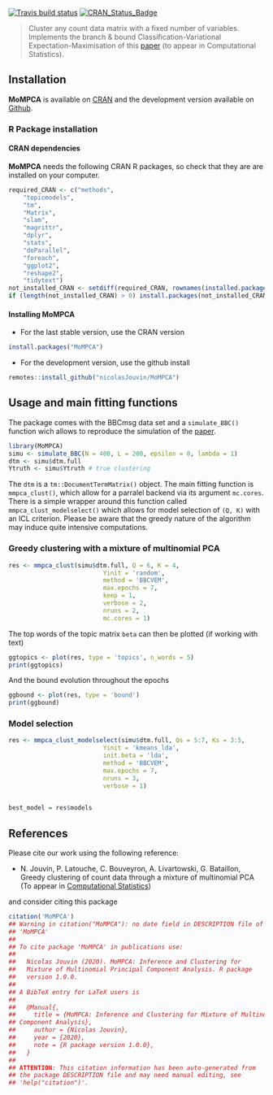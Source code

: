 
<!-- badges: start -->

[![Travis build
status](https://travis-ci.org/nicolasJouvin/MMPCA.svg?branch=master)](https://travis-ci.org/nicolasJouvin/MMPCA)
[![CRAN\_Status\_Badge](http://www.r-pkg.org/badges/version/MoMPCA)](https://cran.r-project.org/package=MoMPCA)
<!-- badges: end -->

> Cluster any count data matrix with a fixed number of variables.
> Implements the branch & bound Classification-Variational
> Expectation-Maximisation of this
> [paper](https://arxiv.org/abs/1909.00721) (to appear in Computational
> Statistics).

## Installation

**MoMPCA** is available on
[CRAN](https://cran.r-project.org/web/packages/MoMPCA/index.html) and
the development version available on
[Github](https://github.com/nicolasJouvin/MoMPCA).

### R Package installation

#### CRAN dependencies

**MoMPCA** needs the following CRAN R packages, so check that they are
are installed on your computer.

``` r
required_CRAN <- c("methods",
    "topicmodels",
    "tm",
    "Matrix",
    "slam",
    "magrittr",
    "dplyr",
    "stats",
    "doParallel",
    "foreach", 
    "ggplot2",
    "reshape2",
    "tidytext")
not_installed_CRAN <- setdiff(required_CRAN, rownames(installed.packages()))
if (length(not_installed_CRAN) > 0) install.packages(not_installed_CRAN)
```

#### Installing MoMPCA

  - For the last stable version, use the CRAN version

<!-- end list -->

``` r
install.packages("MoMPCA")
```

  - For the development version, use the github install

<!-- end list -->

``` r
remotes::install_github("nicolasJouvin/MoMPCA")
```

<!-- - For a specific tagged release, use -->

<!-- ```{r package tag, eval = FALSE} -->

<!-- remotes::install_github("nicolasJouvin/MoMPCA@tag_number") -->

<!-- ``` -->

## Usage and main fitting functions

The package comes with the BBCmsg data set and a `simulate_BBC()`
function wich allows to reproduce the simulation of the
[paper](https://arxiv.org/abs/1909.00721).

``` r
library(MoMPCA)
simu <- simulate_BBC(N = 400, L = 200, epsilon = 0, lambda = 1)
dtm <- simu$dtm.full
Ytruth <- simu$Ytruth # true clustering
```

The `dtm` is a `tm::DocumentTermMatrix()` object. The main fitting
function is `mmpca_clust()`, which allow for a parralel backend via its
argument `mc.cores`. There is a simple wrapper around this function
called `mmpca_clust_modelselect()` which allows for model selection of
`(Q, K)` with an ICL criterion. Please be aware that the greedy nature
of the algorithm may induce quite intensive computations.

### Greedy clustering with a mixture of multinomial PCA

``` r
res <- mmpca_clust(simu$dtm.full, Q = 6, K = 4,
                          Yinit = 'random',
                          method = 'BBCVEM',
                          max.epochs = 7,
                          keep = 1,
                          verbose = 2,
                          nruns = 2,
                          mc.cores = 1)
```

The top words of the topic matrix `beta` can then be plotted (if working
with text)

``` r
ggtopics <- plot(res, type = 'topics', n_words = 5)
print(ggtopics)
```

And the bound evolution throughout the epochs

``` r
ggbound <- plot(res, type = 'bound')
print(ggbound)
```

### Model selection

``` r
res <- mmpca_clust_modelselect(simu$dtm.full, Qs = 5:7, Ks = 3:5,
                          Yinit = 'kmeans_lda',
                          init.beta = 'lda',
                          method = 'BBCVEM',
                          max.epochs = 7,
                          nruns = 3,
                          verbose = 1)
               

best_model = res$models
```

## References

Please cite our work using the following reference:

  - N. Jouvin, P. Latouche, C. Bouveyron, A. Livartowski, G. Bataillon,
    Greedy clustering of count data through a mixture of multinomial PCA
    (To appear in [Computational
    Statistics](https://www.springer.com/journal/180))

and consider citing this package

``` r
citation('MoMPCA')
## Warning in citation("MoMPCA"): no date field in DESCRIPTION file of package
## 'MoMPCA'
## 
## To cite package 'MoMPCA' in publications use:
## 
##   Nicolas Jouvin (2020). MoMPCA: Inference and Clustering for
##   Mixture of Multinomial Principal Component Analysis. R package
##   version 1.0.0.
## 
## A BibTeX entry for LaTeX users is
## 
##   @Manual{,
##     title = {MoMPCA: Inference and Clustering for Mixture of Multinomial Principal
## Component Analysis},
##     author = {Nicolas Jouvin},
##     year = {2020},
##     note = {R package version 1.0.0},
##   }
## 
## ATTENTION: This citation information has been auto-generated from
## the package DESCRIPTION file and may need manual editing, see
## 'help("citation")'.
```
